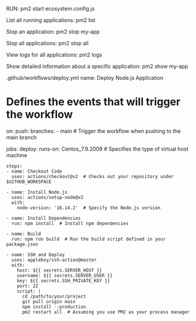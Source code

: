 RUN:
pm2 start ecosystem.config.js

List all running applications:
pm2 list

Stop an application:
pm2 stop my-app

Stop all applications:
pm2 stop all

View logs for all applications:
pm2 logs

Show detailed information about a specific application:
pm2 show my-app

.github/workflows/deploy.yml
name: Deploy Node.js Application

# Defines the events that will trigger the workflow
on:
  push:
    branches:
      - main  # Trigger the workflow when pushing to the main branch

jobs:
  deploy:
    runs-on: Centos_7.9.2009  # Specifies the type of virtual host machine

    steps:
    - name: Checkout Code
      uses: actions/checkout@v2  # Checks out your repository under $GITHUB_WORKSPACE

    - name: Install Node.js
      uses: actions/setup-node@v2
      with:
        node-version: '16.14.2'  # Specify the Node.js version

    - name: Install Dependencies
      run: npm install  # Install npm dependencies

    - name: Build
      run: npm run build  # Run the build script defined in your package.json

    - name: SSH and Deploy
      uses: appleboy/ssh-action@master
      with:
        host: ${{ secrets.SERVER_HOST }}
        username: ${{ secrets.SERVER_USER }}
        key: ${{ secrets.SSH_PRIVATE_KEY }}
        port: 22
        script: |
          cd /path/to/your/project
          git pull origin main
          npm install --production
          pm2 restart all  # Assuming you use PM2 as your process manager